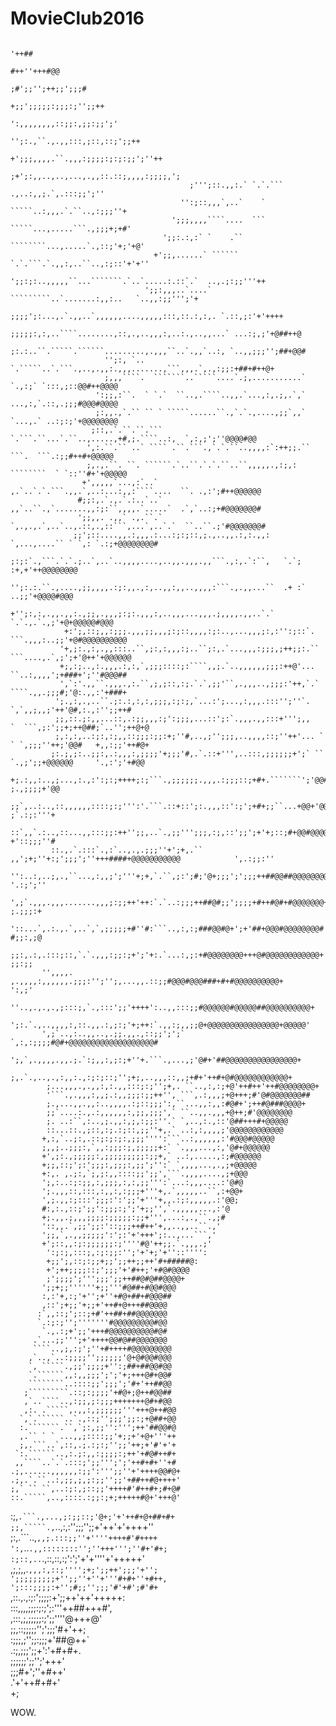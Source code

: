 MovieClub2016
=============

                                                                                                                 
                                                                       '++##                                     
                                                                   #++''+++#@@                                   
                                                               ;#';;'';++;;';;;#                                 
                                                             +;;';;;;;:;;;:;'';;++                               
                                                           ':,,,,,,,,::;;:,;;:;;';'                              
                                                        '';:.,``.,.,,:::,;::,::;';;++                            
                                                    +';;;,,,,.``.,,,:;;;;:;:;:;;';''++                           
                                                ;+';:,,..,..,...,.,,::.::;,,,,:;;;;,';                           
                                            ;''';::.,,:.` `.`.``` .,..:,,;.`,.:::;;';''                          
                                          '':;::,,,`,..`    ` `````..:,,,.`.``..,:;;;''+                         
                                        ';;;,,,,````....  ``` `````...,.....```.,;;;+;+#'                        
                                      ';;:.:,:` `    .``    ````````...,.....`.,::;'+;'+@'                       
                                    +';;,......` ``````    `.`.```.`.,,:,..``..,:;::'+'+''                       
                                  ';;:;:..,,,,,``...```````.`..`.....:.::`.`  ..,.;:;;'''++                      
                                  ';;:,,,..`....` `````````..`.......:,,:..   `..,,:;;''';'+                     
                               ;;;;';:...,.`.,,..`,,,,,,....,,,,,:::,::.:,:,. `.::,;:'+'++++                     
                            ;;;;;:,:,..````........,::,.,..,,,:,..:.,..,,...` ...:;,;'+@##++@                    
                            ;:.:..``.`````.``````.........,.,,,``..`.,,`..:, `..,,;;;'';##+@@#                   
                         '';:, `.. `.`````..`.```.,..,.,,:.,,,.......,```,,,.`,.,:;;:+##+#++@+                   
                         ;,,,````.  ```````..`````....`.;,...........` `.,:;` `:::,;::@@#++@@@@                  
                       ':;;,:``.  ` `.`  ``..,.````..,,.`...,:,.;,.`,` ...,:,`.::,.;;;#@@@#@@@@                  
                       ;:,,.,`.`` `` ` `````......``.,`.`.,....,;;`,,` `...,.` ..:;:;'+@@@@@@@@                  
                      ;::,.`.``.``.```  `.```.``...`.``..,.....,+#,;.````..:,  `,:,;';''@@@@#@@                  
                     ',:.``.`` ..` ```` .``.```.,`.`.``..,,,,:`:++;;.`` ```.  ```.:;;#++#+@@@@@                  
                     ;,.,.``. ``. ``````.`..``.`.`.``..``,,,,,.,:;,: ````````  ` `::''#+'+@@@@@                  
                    +',,,,,`...,:`..`   ,.`..`.`.```.,,.`,..:...:,,:````....  ``. .,:';#++@@@@@@                 
                   #;;:,.`.,.`.:..`..`  ,,`..``.,`.......,,:;:``,,,,.`.....`  .`,`..:;+#@@@@@@@#                 
                   ';;,,. .,,` .,.``.` `,.,.,.`,..`..,.::,.,::```,...`,..`.`  ``..``.;'#@@@@@@@#                 
                  ;;';::....,,.:,,,.:...:;:;::,;.,..,,.:,:.,,:  `,...,....`` ` `,: `.:;+@@@@@@@@#                
                 ;:;:`.,```.`.`.;..`,..`..,,,,....,..,,.,,,.,,```.,:,.`:``,   `.`; :+,+'++@@@@@@@@               
                 '';:.:.``.,....,;;,,,,.:;:,,.,:,..,,:,,..,,,,:```.,.,,...``  .+ :` ..;;'+@@@@#@@@               
                +'';:,:,.,,.,,:.,;;,.,,,;:;:.,,,:,..,,,...,,,.;,,,,.,,..`.`  `.`.,.`.,;'+@+@@@@@#@@@             
                +:';,::;,,:;;;.,,,;;,,,;:;::,,,,:;:..,...,,,;:,:'':;::`.   ```.,,,:..;;'+@#@@@@@@@@@@            
               '+,;:.,:,.,,:::..``,;:,:,,,:;..``;:,.`...,,,:;;;,;++;;:.``  ```....,.`,;';+'@++'+@@@@@@           
               +;,:;..,:.,,,.:,:,`,;;;::::;:````,,;.`..,,,,,,;;;:++@'...     ``..:,,,,';+###+';''#@@@##          
               ',`:'.,,``.,,,.,:.``,;,;::,:;.`.`,;;'``,.,,,..,;;;:'++,`.`    ````.,,.;;;#;'@:.,,:'+###+          
              ';.,:,.,..``.;:.:,:,:,;;;,:;:;,`...:';...,:,,,.:::'';''`.      `,`,,;,,;'++'@#,:.,:'';;++#         
              ;;,::.;:,,...::,.:;;,,,:;':;;;,...::';:`.,,,.,,:::+''';,,   `  ```,;:';;+;++@##;`..'';++@+@        
              ;,:,:,..:;:,:;,,::;;;:;;:+;''#,..,;'';;;,..,,,,::;''++'... ` ` `,;;;''++;'@@#   +,,:;;'++#@+       
             ;:.;,;:..;;:,.:,,,:,;;;;'+;;;'#,.`.::+''',..:::,;;;;;;+';` ``  `.,;';;+@@@@@@     '.,:';'+#@@       
             +;.:,,:..,;...,:.,:':;:;++++;:;```.,;;;;;;.,,,.:;;;::;+#+.```````';'@@#@@@@@       ;.,;;;;+'@@      
             ;;`,..:..,::,,,,,,::::;:;''':'.```.::+::';:.,,,::':;';+#+;;``...+@@+'@@@@@@         ;`.:;:'''+      
             ::`,,`.:..,::...,,:::;;:++'';;,..`.,;;''';;;,:;,::';;';+'+;::;#+@@#@@@@@@@          +'::;;;''#      
             ::.,.`.:::`.,:`..,.,.;;;''+';+,.`` ,,';+;''+:;';;;';''+++####+@@@@@@@@@@@            ',.:;;:''      
            '':..:,..;,.,``...,:,,;';'''+;+,`.``,;:';#;'@+;;;';';;;++##@@##@@@@@@@@@#              '.:;';''      
            ',;`.,,,.,,,.......,,,;:;;++'++:`.`..:;;;++##@#;;';;;;+#++#@#+#@@@@@@@+                 ;.;;;:+      
            '::...`,.:.,.`,..`,`,;;;;;+#''#:```..,:,:;###@@#@+';+'##+@@@#@@@@@@@@#                  #;;:,;@      
           ;;:,.:,.:::;::,`.`.,,,:;;:;+';'+:.`...:,;:+#@@@@@@@@+++@#@@@@@@@@@@@@+                    ;;:;;       
           '',,,,. ,.,,,,:,,,,,,.;;;:'';'';,...,,.::;;#@@@#@@@###+#+#@@@@@@@@@@+                     ':,;'       
           ''..,.,.,.,;:::;,`.,:::';;'++++':..,,:::;;#@@@@@@#@@@@@##@@@@@@@@@@+                                  
           ';:.`.,..,,,,:,::.,,.:,;:;'+;++:`.,,:;,,;;@+@@@@@@@@@@@@@@@@+@@@@@'                                   
           ',;`..,:..,,..,.;;.,,.,::;;';';` `,:,:;;;;#@#+@@@@@@@@@@@@@@@@@@@#                                    
           ';,`,.,,,,.,,.;.`:;,,:,;:;+''+.```.,...,;'@#+'##@@@@@@@@@@@@@@@@+                                     
            ;,.`.,..,.,:,,:.,:;:;::;'';+;,..,,,::,,;+#+'++#+@#@@@@@@@@@@@@+                                      
            ;...,,,.,.,,:,:.,,:::;:;'';+,. ``..,:,:;+@'++#++'++#@@@@@@@@+                                        
            '```.,.,,,:,,;.:,,;;;:;;++'', ```,.:,,,;+@+++;#'@#@@@@@@@##                                          
            ;.,...,,.,,:..,,,,.:;::;;;':,``...,,:,,:#@#+';++#@###@@@@+                                           
            ;;`....:.,.:,,,,,,:,;;,;;;',` ``..,,.,,,+@++;#'@@@@@@@@                                              
            ;. ..:``,:..,;.,,:,;,:;;:''.` `,..,:.,::'@##+++#+@@@@@                                               
            ::...::.,;::,:;.:;::,;;''+,.` ..:,:,,,,;'@@@@@@@@@@@@                                                
           +,:,`..;:,.::;:;:;:,;;;'''':```..:,,,,,,:'#@@@#@@@@@                                                  
           ;,,;..;;;:,`,,:;;;:;,;;;;;+:` `.,,,...,:,'@#+@@@@@@                                                   
           +',;:.,;;;;;:,;;;;;;;;;:;;+,` ..:,.....,:;#@@@@@@                                                     
           +;;,::;';:';;;:,;;;:,;;';'':` `,,,,...,.,;+@@@@@                                                      
           +:,. ,.;:,`;,;:,,::::;;';;',```.,,,,....,;+@@@                                                        
           ';,:..:;:;;,:,;;;,:,:,;;''':`...:,,,....:'@#@                                                         
           ';.,,,::,:::,:,,:,:;;;+'''+,.`,,,,,..``,:+@@+                                                         
           ',;.,,:;:::';;;:':';;'+'''+,,.:;:,,,,,.:'@@;                                                          
           #:,:.,::;';;':;;;:;';'+;;'',`.,,,,,...,:'@                                                            
           +;.,,.;,,,;;;;:;;;;;:;;+''',...:,.,``.,;#                                                             
           '::,,.`,;;';;:'::;;;++#++'+,,..,,..``.,'                                                              
           ';;,`,.,,;;;;;':';:'+'+++';:..,...```,'                                                               
           +';::,,:;:;;;;;;:;''''#@'++;;.`.,,,.;'                                                                
            ':;:;,:::;,:;:;;:'';'+'+;'+''::'''':                                                                 
            +;;';,::;:;;+;;';;++;;++'#+#####@:                                                                   
            +';++;;;;::;';;;'+'#++;'+#@#@@@@                                                                     
            ;';;;;';''';;;';;++##@#@##@@@@+                                                                      
           ';;+;;''''''+;;'''#@##+#@@#@@@                                                                        
           :,:'+,:;'+'';+''+#@+##+#@@@##                                                                         
           ,::';+;;'+;;+'++#+@+++##@@@@                                                                          
          :`,,::;';::;+#'++##+##@@@@@@@                                                                          
          `.:;:;'';'''''''#@@@@@@@@@#@@                                                                          
           `.,.:;+';;'+++#@@@@@@@@@@#@#                                                                          
         .`...;;''';+'++++@@#@##@@@@@@@                                                                          
         ````..,;,:;';''+#++++#@@@@@@@@@                                                                         
        ,`..,`..:;;;;'';;;;;;'@+@#@@#@@@                                                                         
        `, `````.,;;';;;;+'':;##+##@@#@@                                                                         
        `.``````,,:,,;;;';';'+;+++@#+@@#                                                                         
        ````````..::::;;';;;';'#+'++##@@                                                                         
       ;`````````.::;:;;;;'+#@+;@++#@@##                                                                         
       ,`..````..,:;;,;:;;;+++++++@#+#@@                                                                         
       ,:. .`````,.,,:,;;;;;;'''+++@++#@@                                                                        
      `,`.``````..`.,::;'';;;';;:;+@##+@@                                                                        
      :.```````.``,`;:,;;'':''';++'##@@#@                                                                        
      ,.`` ` ` ...,,;::::;;'+;;+'+@+'''++                                                                        
      ;,.```..`,::,.;.:;:;'';;'++;+'#'+'+                                                                        
     `:.``````..,:.;:,,:;;;;:;++'+#@#++#+                                                                        
     ,,````..`.`.:::;';;''';';'++#+#+''+#                                                                        
    .;,......,,,,,,:;;':''';;''+'++++@@#@+                                                                       
    .;,.`.``..:,;;,;,;:;;'';;'+##++#@++++'                                                                       
    ;,` `` ``,..:;:,;::;;'++++#'#++#+;#+@#                                                                       
    ::.`````,..,::::.:;;:;+;+++++#@+'+++@'                                                                       
   :;,`.```.,...,;:;;::;'@+;'+'++#+@+##+#+                                                                       
   ;;,`````.,`..,:,:'';;;'';;+'++'+'++++''                                                                       
   ;:,.```..,`,,;.:::;;''+''''++++#'#++++                                                                        
   ':,`..`.,,::::::::'';''+++''';''#+'#+;                                                                        
  :;::,..`.,::,::,:;':';'+'+''''+'+++++'                                                                         
  ,;,;,,.`,,,:,::;'''';+;';;++';;;'+'';                                                                          
   ';;;;;;;;;+'';;''+''+'''#+#+''+#++,                                                                           
   ';:::;;;;:+'';#;;'';;;'#'+#';#'#+`                                                                            
   ,::.,.,:;:';;;;:+';;++'++'+++++:                                                                              
   :::,,,,;;;:;:;';:'''++##+++#',                                                                                
   ,:::,;,;;;;;:;';;''''@+++@'                                                                                   
    ;;,::;;;;;'';';;;'#+'++;                                                                                     
    :;;;,;'';;:;;;+'##@++`                                                                                       
    .:;,;;;';;+':'+#+#+.                                                                                         
     ;;;;;;';;'';'+++'                                                                                           
      ;;;#+';''+#++'                                                                                             
       .'+'++#+#+'                                                                                               
             +;                                                                                                  
                                                                                                                 



WOW.

